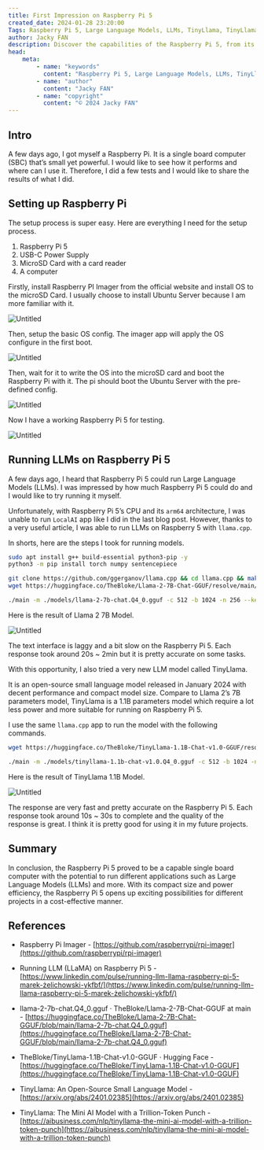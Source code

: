 ```yaml
---
title: First Impression on Raspberry Pi 5
created_date: 2024-01-28 23:20:00
Tags: Raspberry Pi 5, Large Language Models, LLMs, TinyLlama, TinyLlama 1.1B Model
author: Jacky FAN
description: Discover the capabilities of the Raspberry Pi 5, from its easy setup process to running Large Language Models (LLMs), and explore its potential for various projects in a cost-effective manner.
head:
    meta:
        - name: "keywords"
          content: "Raspberry Pi 5, Large Language Models, LLMs, TinyLlama, TinyLlama 1.1B Model"
        - name: "author"
          content: "Jacky FAN"
        - name: "copyright"
          content: "© 2024 Jacky FAN"
---
```


## Intro

A few days ago, I got myself a Raspberry Pi. It is a single board computer (SBC) that’s small yet powerful. I would like to see how it performs and where can I use it. Therefore, I did a few tests and I would like to share the results of what I did.

## Setting up Raspberry Pi

The setup process is super easy. Here are everything I need for the setup process.

1. Raspberry Pi 5
2. USB-C Power Supply
3. MicroSD Card with a card reader
4. A computer

Firstly, install Raspberry PI Imager from the official website and install OS to the microSD Card. I usually choose to install Ubuntu Server because I am more familiar with it.

![Untitled](/assets/img/First-Impression-on-Raspberry-Pi-5/01.png)

Then, setup the basic OS config. The imager app will apply the OS configure in the first boot.

![Untitled](/assets/img/First-Impression-on-Raspberry-Pi-5/02.png)

Then, wait for it to write the OS into the microSD card and boot the Raspberry Pi with it. The pi should boot the Ubuntu Server with the pre-defined config.

![Untitled](/assets/img/First-Impression-on-Raspberry-Pi-5/03.png)

Now I have a working Raspberry Pi 5 for testing.

![Untitled](/assets/img/First-Impression-on-Raspberry-Pi-5/04.png)

## Running LLMs on Raspberry Pi 5

A few days ago, I heard that Raspberry Pi 5 could run Large Language Models (LLMs). I was impressed by how much Raspberry Pi 5 could do and I would like to try running it myself.

Unfortunately, with Raspberry Pi 5’s CPU and its `arm64` architecture, I was unable to run `LocalAI` app like I did in the last blog post. However, thanks to a very useful article, I was able to run LLMs on Raspberry 5 with `llama.cpp`.

In shorts, here are the steps I took for running models.

```bash
sudo apt install g++ build-essential python3-pip -y
python3 -m pip install torch numpy sentencepiece

git clone https://github.com/ggerganov/llama.cpp && cd llama.cpp && make
wget https://huggingface.co/TheBloke/Llama-2-7B-Chat-GGUF/resolve/main/llama-2-7b-chat.Q4_0.gguf -P models/

./main -m ./models/llama-2-7b-chat.Q4_0.gguf -c 512 -b 1024 -n 256 --keep 48 --repeat_penalty 1.0 --color -i -r "User:" -f prompts/chat-with-bob.txt
```

Here is the result of Llama 2 7B Model.

![Untitled](/assets/img/First-Impression-on-Raspberry-Pi-5/05.png)

The text interface is laggy and a bit slow on the Raspberry Pi 5. Each response took around 20s ~ 2min but it is pretty accurate on some tasks.

With this opportunity, I also tried a very new LLM model called TinyLlama.

It is an open-source small language model released in January 2024 with decent performance and compact model size. Compare to Llama 2’s 7B parameters model, TinyLlama is a 1.1B parameters model which require a lot less power and more suitable for running on Raspberry Pi 5.

I use the same `llama.cpp` app to run the model with the following commands.

```bash
wget https://huggingface.co/TheBloke/TinyLlama-1.1B-Chat-v1.0-GGUF/resolve/main/tinyllama-1.1b-chat-v1.0.Q4_0.gguf -P models/

./main -m ./models/tinyllama-1.1b-chat-v1.0.Q4_0.gguf -c 512 -b 1024 -n 256 --keep 48 --repeat_penalty 1.0 --color -i -r "User:" -f prompts/chat-with-bob.txt
```

Here is the result of TinyLlama 1.1B Model.

![Untitled](/assets/img/First-Impression-on-Raspberry-Pi-5/06.png)

The response are very fast and pretty accurate on the Raspberry Pi 5. Each response took around 10s ~ 30s to complete and the quality of the response is great. I think it is pretty good for using it in my future projects.

## Summary

In conclusion, the Raspberry Pi 5 proved to be a capable single board computer with the potential to run different applications such as Large Language Models (LLMs) and more. With its compact size and power efficiency, the Raspberry Pi 5 opens up exciting possibilities for different projects in a cost-effective manner.

## References

-   Raspberry Pi Imager - [https://github.com/raspberrypi/rpi-imager](https://github.com/raspberrypi/rpi-imager)

-   Running LLM (LLaMA) on Raspberry Pi 5 - [https://www.linkedin.com/pulse/running-llm-llama-raspberry-pi-5-marek-żelichowski-ykfbf/](https://www.linkedin.com/pulse/running-llm-llama-raspberry-pi-5-marek-żelichowski-ykfbf/)

-   llama-2-7b-chat.Q4_0.gguf · TheBloke/Llama-2-7B-Chat-GGUF at main - [https://huggingface.co/TheBloke/Llama-2-7B-Chat-GGUF/blob/main/llama-2-7b-chat.Q4_0.gguf](https://huggingface.co/TheBloke/Llama-2-7B-Chat-GGUF/blob/main/llama-2-7b-chat.Q4_0.gguf)

-   TheBloke/TinyLlama-1.1B-Chat-v1.0-GGUF · Hugging Face - [https://huggingface.co/TheBloke/TinyLlama-1.1B-Chat-v1.0-GGUF](https://huggingface.co/TheBloke/TinyLlama-1.1B-Chat-v1.0-GGUF)

-   TinyLlama: An Open-Source Small Language Model - [https://arxiv.org/abs/2401.02385](https://arxiv.org/abs/2401.02385)

-   TinyLlama: The Mini AI Model with a Trillion-Token Punch - [https://aibusiness.com/nlp/tinyllama-the-mini-ai-model-with-a-trillion-token-punch](https://aibusiness.com/nlp/tinyllama-the-mini-ai-model-with-a-trillion-token-punch)
